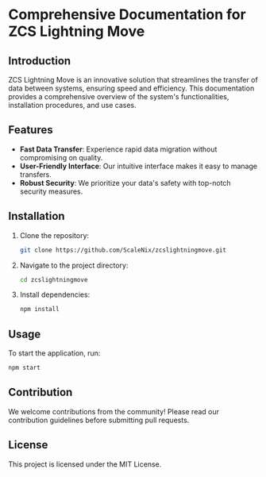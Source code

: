 # Comprehensive Documentation for ZCS Lightning Move

## Introduction
ZCS Lightning Move is an innovative solution that streamlines the transfer of data between systems, ensuring speed and efficiency. This documentation provides a comprehensive overview of the system's functionalities, installation procedures, and use cases.

## Features
- **Fast Data Transfer**: Experience rapid data migration without compromising on quality.
- **User-Friendly Interface**: Our intuitive interface makes it easy to manage transfers.
- **Robust Security**: We prioritize your data's safety with top-notch security measures.

## Installation
1. Clone the repository:
   ```bash
   git clone https://github.com/ScaleNix/zcslightningmove.git
   ```
2. Navigate to the project directory:
   ```bash
   cd zcslightningmove
   ```
3. Install dependencies:
   ```bash
   npm install
   ```

## Usage
To start the application, run:
```bash
npm start
```

## Contribution
We welcome contributions from the community! Please read our contribution guidelines before submitting pull requests.

## License
This project is licensed under the MIT License.